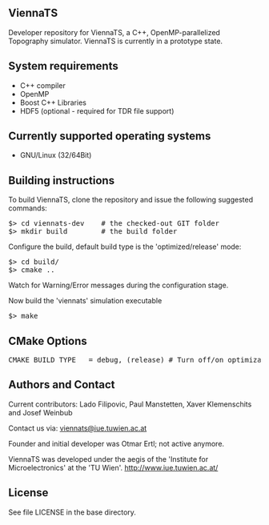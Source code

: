 ViennaTS
--------------------------

Developer repository for ViennaTS, a C++, OpenMP-parallelized Topography simulator.
ViennaTS is currently in a prototype state.

System requirements
--------------------------

* C++ compiler
* OpenMP
* Boost C++ Libraries
* HDF5 (optional - required for TDR file support)

Currently supported operating systems
--------------------------
* GNU/Linux (32/64Bit)

Building instructions
--------------------------

To build ViennaTS, clone the repository and issue the following suggested commands:

<pre>
$> cd viennats-dev    # the checked-out GIT folder
$> mkdir build        # the build folder
</pre>

Configure the build, default build type is the 'optimized/release' mode:
<pre>
$> cd build/
$> cmake ..
</pre>
Watch for Warning/Error messages during the configuration stage.

Now build the 'viennats' simulation executable 
<pre>
$> make 
</pre>

CMake Options
--------------------------

<pre>
CMAKE_BUILD_TYPE   = debug, (release) # Turn off/on optimizations (default: release, i.e., optimized mode)
</pre>

Authors and Contact
------------------------

Current contributors: Lado Filipovic, Paul Manstetten, Xaver Klemenschits and Josef Weinbub

Contact us via: viennats@iue.tuwien.ac.at

Founder and initial developer was Otmar Ertl; not active anymore.

ViennaTS was developed under the aegis of the 'Institute for Microelectronics' at the 'TU Wien'.
http://www.iue.tuwien.ac.at/

License
--------------------------
See file LICENSE in the base directory.
